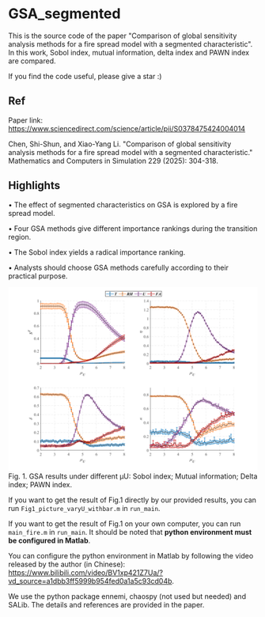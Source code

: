 # GSA_segmented
This is the source code of the paper "Comparison of global sensitivity analysis methods for a fire spread model with a segmented characteristic". In this work, Sobol index, mutual information, delta index and PAWN index are compared.

If you find the code useful, please give a star :)

## Ref

Paper link: https://www.sciencedirect.com/science/article/pii/S0378475424004014

Chen, Shi-Shun, and Xiao-Yang Li. "Comparison of global sensitivity analysis methods for a fire spread model with a segmented characteristic." Mathematics and Computers in Simulation 229 (2025): 304-318.


## Highlights

• The effect of segmented characteristics on GSA is explored by a fire spread model.

• Four GSA methods give different importance rankings during the transition region.

• The Sobol index yields a radical importance ranking.

• Analysts should choose GSA methods carefully according to their practical purpose.

![image](https://github.com/dirge1/GSA_segmented/blob/main/GSA_result.png)
Fig. 1. GSA results under different μU: Sobol index; Mutual information; Delta index; PAWN index.

If you want to get the result of Fig.1 directly by our provided results, you can run `Fig1_picture_varyU_withbar.m` in `run_main`.

If you want to get the result of Fig.1 on your own computer, you can run `main_fire.m` in `run_main`. It should be noted that **python environment must be configured in Matlab**. 

You can configure the python environment in Matlab by following the video released by the author (in Chinese): https://www.bilibili.com/video/BV1xp421Z7Ua/?vd_source=a1dbb3ff5999b954fed0a1a5c93cd04b.

We use the python package ennemi, chaospy (not used but needed) and SALib. The details and references are provided in the paper.
